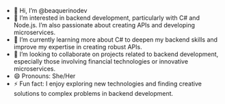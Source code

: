- 👋 Hi, I’m @beaquerinodev
- 👀 I’m interested in backend development, particularly with C# and Node.js. I’m also passionate about creating APIs and developing microservices.
- 🌱 I’m currently learning more about C# to deepen my backend skills and improve my expertise in creating robust APIs.
- 💞️ I’m looking to collaborate on projects related to backend development, especially those involving financial technologies or innovative microservices.
- 😄 Pronouns: She/Her
- ⚡ Fun fact: I enjoy exploring new technologies and finding creative solutions to complex problems in backend development.
